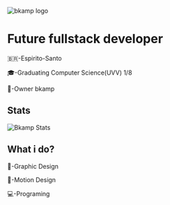 ![bkamp logo](https://i.imgur.com/RqzvxYI.png)

# Future fullstack developer
<p>🇧🇷-Espirito-Santo</p>
<p>🎓-Graduating Computer Science(UVV) 1/8</p>
<p>💜-Owner <a target="_blank" style="text-decoration: none; color: pruple;" href="https://bkamp.com.br">bkamp</a><p>

## Stats

![Bkamp Stats](https://github-readme-stats.vercel.app/api?username=bkampdev&hide=contribs,prs&show_icons=true&theme=midnight-purple&rank_icon=github)

## What i do?
<p>🎨-Graphic Design</p>
<p>🎥-Motion Design</p>
<p>💻-Programing</p>
